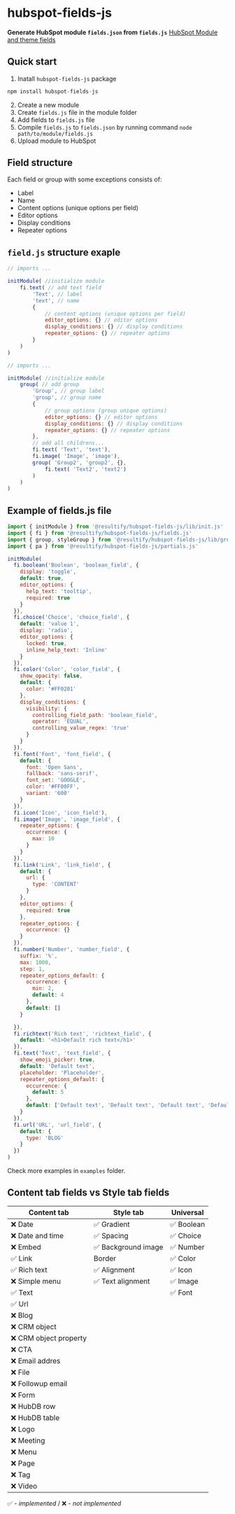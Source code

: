 # hubspot-fields-js
**Generate HubSpot module `fields.json` from `fields.js`**
[HubSpot Module and theme fields](https://developers.hubspot.com/docs/cms/building-blocks/module-theme-fields)

## Quick start
1. Inatall `hubspot-fields-js` package
```js
npm install hubspot-fields-js
```
2. Create a new module
3. Create `fields.js` file in the module folder
4. Add fields to `fields.js` file
5. Compile `fields.js` to `fields.json` by running command `node path/to/module/fields.js`
6. Upload module to HubSpot

## Field structure
Each field or group with some exceptions consists of:
- Label
- Name
- Content options (unique options per field)
- Editor options
- Display conditions
- Repeater options


## `field.js` structure exaple
```js
// imports ...

initModule( //initialize module
    fi.text( // add text field
        'Text', // label
        'text', // name
        {
            // content options (unique options per field)
            editor_options: {} // editor options
            display_conditions: {} // display conditions
            repeater_options: {} // repeater options
        }
    )
)
```

```js
// imports ...

initModule( //initialize module
    group( // add group
        'Group', // group label
        'group', // group name
        {
            // group options (group unique options)
            editor_options: {} // editor options
            display_conditions: {} // display conditions
            repeater_options: {} // repeater options
        },
        // add all childrens...
        fi.text( 'Text', 'text'),
        fi.image( 'Image', 'image'),
        group( 'Group2', 'group2', {},
            fi.text( 'Text2', 'text2')
        )
    )
)
```

## Example of fields.js file
```js
import { initModule } from '@resultify/hubspot-fields-js/lib/init.js'
import { fi } from '@resultify/hubspot-fields-js/fields.js'
import { group, styleGroup } from '@resultify/hubspot-fields-js/lib/group.js'
import { pa } from '@resultify/hubspot-fields-js/partials.js'

initModule(
  fi.boolean('Boolean', 'boolean_field', {
    display: 'toggle',
    default: true,
    editor_options: {
      help_text: 'tooltip',
      required: true
    }
  }),
  fi.choice('Choice', 'choice_field', {
    default: 'value 1',
    display: 'radio',
    editor_options: {
      locked: true,
      inline_help_text: 'Inline'
    }
  }),
  fi.color('Color', 'color_field', {
    show_opacity: false,
    default: {
      color: '#FF0201'
    },
    display_conditions: {
      visibility: {
        controlling_field_path: 'boolean_field',
        operator: 'EQUAL',
        controlling_value_regex: 'true'
      }
    }
  }),
  fi.font('Font', 'font_field', {
    default: {
      font: 'Open Sans',
      fallback: 'sans-serif',
      font_set: 'GOOGLE',
      color: '#FF00FF',
      variant: '600'
    }
  }),
  fi.icon('Icon', 'icon_field'),
  fi.image('Image', 'image_field', {
    repeater_options: {
      occurrence: {
        max: 10
      }
    }
  }),
  fi.link('Link', 'link_field', {
    default: {
      url: {
        type: 'CONTENT'
      }
    },
    editor_options: {
      required: true
    },
    repeater_options: {
      occurrence: {}
    }
  }),
  fi.number('Number', 'number_field', {
    suffix: '%',
    max: 1000,
    step: 1,
    repeater_options_default: {
      occurrence: {
        min: 2,
        default: 4
      },
      default: []
    }

  }),
  fi.richtext('Rich text', 'richtext_field', {
    default: '<h1>Default rich text</h1>'
  }),
  fi.text('Text', 'text_field', {
    show_emoji_picker: true,
    default: 'Default text',
    placeholder: 'Placeholder',
    repeater_options_default: {
      occurrence: {
        default: 5
      },
      default: ['Default text', 'Default text', 'Default text', 'Default text', 'Default text']
    }
  }),
  fi.url('URL', 'url_field', {
    default: {
      type: 'BLOG'
    }
  })
)
```
Check more examples in `examples` folder.

## Content tab fields vs Style tab fields
|Content tab|Style tab|Universal|
|---|---|---|
|❌ Date|✅ Gradient|✅ Boolean|
|❌ Date and time|✅ Spacing|✅ Choice|
|❌ Embed|✅ Background image|✅ Number|
|✅ Link|Border|✅ Color|
|✅ Rich text|✅ Alignment|✅ Icon|
|❌ Simple menu|✅ Text alignment|✅ Image|
|✅ Text||✅ Font|
|✅ Url||
|❌ Blog||
|❌ CRM object||
|❌ CRM object property||
|❌ CTA||
|❌ Email addres||
|❌ File||
|❌ Followup email||
|❌ Form||
|❌ HubDB row||
|❌ HubDB table||
|❌ Logo||
|❌ Meeting||
|❌ Menu||
|❌ Page||
|❌ Tag||
|❌ Video||

✅ - _implemented_ / ❌ - _not implemented_

